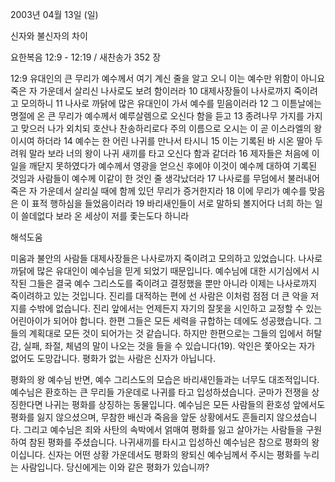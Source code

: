 2003년 04월 13일 (일)

신자와 불신자의 차이



요한복음 12:9 - 12:19 / 새찬송가 352 장


12:9 유대인의 큰 무리가 예수께서 여기 계신 줄을 알고 오니 이는 예수만 위함이 아니요 죽은 자 가운데서 살리신 나사로도 보려 함이러라 
10 대제사장들이 나사로까지 죽이려고 모의하니 
11 나사로 까닭에 많은 유대인이 가서 예수를 믿음이러라 
12 그 이튿날에는 명절에 온 큰 무리가 예수께서 예루살렘으로 오신다 함을 듣고 
13 종려나무 가지를 가지고 맞으러 나가 외치되 호산나 찬송하리로다 주의 이름으로 오시는 이 곧 이스라엘의 왕이시여 하더라 
14 예수는 한 어린 나귀를 만나서 타시니 
15 이는 기록된 바 시온 딸아 두려워 말라 보라 너의 왕이 나귀 새끼를 타고 오신다 함과 같더라 
16 제자들은 처음에 이 일을 깨닫지 못하였다가 예수께서 영광을 얻으신 후에야 이것이 예수께 대하여 기록된 것임과 사람들이 예수께 이같이 한 것인 줄 생각났더라 
17 나사로를 무덤에서 불러내어 죽은 자 가운데서 살리실 때에 함께 있던 무리가 증거한지라 
18 이에 무리가 예수를 맞음은 이 표적 행하심을 들었음이러라 
19 바리새인들이 서로 말하되 볼지어다 너희 하는 일이 쓸데없다 보라 온 세상이 저를 좇는도다 하니라

해석도움





미움과 불안의 사람들 
대제사장들은 나사로까지 죽이려고 모의하고 있었습니다. 나사로 까닭에 많은 유대인이 예수님을 믿게 되었기 때문입니다. 예수님에 대한 시기심에서 시작된 그들은 결국 예수 그리스도를 죽이려고 결정했을 뿐만 아니라 이제는 나사로까지 죽이려하고 있는 것입니다. 진리를 대적하는 편에 선 사람은 이처럼 점점 더 큰 악을 저지를 수밖에 없습니다. 진리 앞에서는 언제든지 자기의 잘못을 시인하고 교정할 수 있는 어린아이가 되어야 합니다. 한편 그들은 모든 세력을 규합하는 데에도 성공했습니다. 그들의 계획대로 모든 것이 되어가는 것 같습니다. 하지만 한편으로는 그들의 입에서 허탈감, 실패, 좌절, 체념의 말이 나오는 것을 들을 수 있습니다(19). 악인은 쫓아오는 자가 없어도 도망갑니다. 평화가 없는 사람은 신자가 아닙니다. 

평화의 왕 예수님 
반면, 예수 그리스도의 모습은 바리새인들과는 너무도 대조적입니다. 예수님은 환호하는 큰 무리들 가운데로 나귀를 타고 입성하셨습니다. 군마가 전쟁을 상징한다면 나귀는 평화를 상징하는 동물입니다. 예수님은 모든 사람들의 환호성 앞에서도 평화를 잃지 않으셨으며, 무참한 배신과 죽음을 앞둔 상황에서도 흔들리지 않으셨습니다. 그리고 예수님은 죄와 사탄의 속박에서 얽매여 평화를 잃고 살아가는 사람들을 구원하여 참된 평화를 주셨습니다. 나귀새끼를 타시고 입성하신 예수님은 참으로 평화의 왕이십니다. 신자는 어떤 상황 가운데서도 평화의 왕되신 예수님께서 주시는 평화를 누리는 사람입니다. 당신에게는 이와 같은 평화가 있습니까?